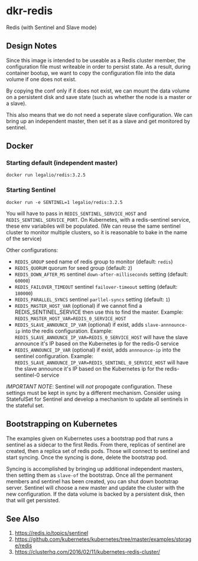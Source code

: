 # dkr-redis
Redis (with Sentinel and Slave mode)

## Design Notes

Since this image is intended to be useable as a Redis cluster member, the configuration
file must writeable in order to persist state. As a result, during container bootup, we
want to copy the configuration file into the data volume if one does not exist.

By copying the conf only if it does not exist, we can mount the data volume on a
persistent disk and save state (such as whether the node is a master or a slave).

This also means that we do not need a seperate slave configuration. We can bring
up an independent master, then set it as a slave and get monitored by sentinel.

## Docker

### Starting default (independent master)

```
docker run legalio/redis:3.2.5
```

### Starting Sentinel

```
docker run -e SENTINEL=1 legalio/redis:3.2.5
```

You will have to pass in `REDIS_SENTINEL_SERVICE_HOST` and `REDIS_SENTINEL_SERVICE_PORT`. On
Kubernetes, with a redis-sentinel service, these env variabiles will be populated. (We can
reuse the same sentinel cluster to monitor multiple clusters, so it is reasonable to bake
in the name of the service)

Other configurations:

  * `REDIS_GROUP` seed name of redis group to monitor (default: `redis`)
  * `REDIS_QUORUM` quorum for seed group (default: `2`)
  * `REDIS_DOWN_AFTER_MS` sentinel `down-after-milliseconds` setting (default: `60000`)
  * `REDIS_FAILOVER_TIMEOUT` sentinel `failover-timeout` setting (default: `180000`)
  * `REDIS_PARALLEL_SYNCS` sentinel `parllel-syncs` setting (default: `1`)
  * `REDIS_MASTER_HOST_VAR` (optional) if we cannot find a REDIS_SENTINEL_SERVICE then use
     this to find the master. Example: `REDIS_MASTER_HOST_VAR=REDIS_0_SERVICE_HOST`
  * `REDIS_SLAVE_ANNOUNCE_IP_VAR` (optional) if exist, adds `slave-annnounce-ip` into the redis configuration.
     Example: `REDIS_SLAVE_ANNOUNCE_IP_VAR=REDIS_0_SERVICE_HOST` will have the slave announce it's IP
     based on the Kubernetes ip for the redis-0 service
  * `REDIS_ANNOUNCE_IP_VAR` (optional) if exist, adds `annnounce-ip` into the sentinel configuration.
     Example: `REDIS_SLAVE_ANNOUNCE_IP_VAR=REDIS_SENTINEL_0_SERVICE_HOST` will have the slave announce it's IP
     based on the Kubernetes ip for the redis-sentinel-0 service
  
*IMPORTANT NOTE*: Sentinel will *not* propogate configuration. These settings must be
kept in sync by a different mechanism. Consider using StatefulSet for Sentinel and
develop a mechanism to update all sentinels in the stateful set.

## Bootstrapping on Kubernetes

The examples given on Kubernetes uses a bootstrap pod that runs a sentinel as
a sidecar to the first Redis. From there, replicas of sentinel are created,
then a replica set of redis pods. Those will connect to sentinel and start
syncing. Once the syncing is done, delete the bootstrap pod.

Syncing is accomplished by bringing up additional independent masters, then
setting them as `slave-of` the bootstrap. Once all the permanent members and
sentinel has been created, you can shut down bootstrap server. Sentinel will
choose a new master and update the cluster with the new configuration. If the
data volume is backed by a persistent disk, then that will get persisted.

## See Also

  1. https://redis.io/topics/sentinel
  2. https://github.com/kubernetes/kubernetes/tree/master/examples/storage/redis
  3. https://clusterhq.com/2016/02/11/kubernetes-redis-cluster/
